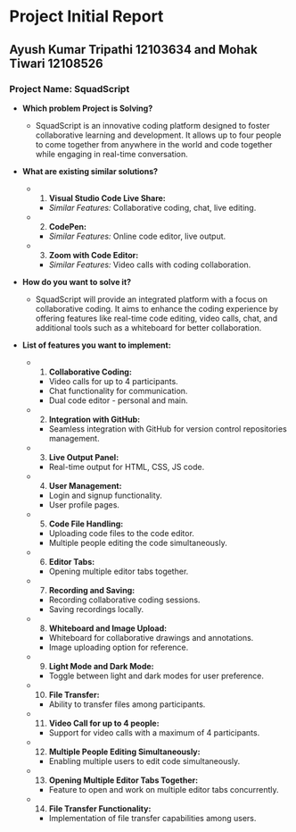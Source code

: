 # Project Initial Report

## Ayush Kumar Tripathi 12103634 and Mohak Tiwari 12108526

### Project Name: SquadScript

- **Which problem Project is Solving?**
  - SquadScript is an innovative coding platform designed to foster collaborative learning and development. It allows up to four people to come together from anywhere in the world and code together while engaging in real-time conversation.

- **What are existing similar solutions?**
  - 1. **Visual Studio Code Live Share:**
    - *Similar Features:* Collaborative coding, chat, live editing.
  - 2. **CodePen:**
    - *Similar Features:* Online code editor, live output.
  - 3. **Zoom with Code Editor:**
    - *Similar Features:* Video calls with coding collaboration.

- **How do you want to solve it?**
  - SquadScript will provide an integrated platform with a focus on collaborative coding. It aims to enhance the coding experience by offering features like real-time code editing, video calls, chat, and additional tools such as a whiteboard for better collaboration.

- **List of features you want to implement:**
  - 1. **Collaborative Coding:**
    - Video calls for up to 4 participants.
    - Chat functionality for communication.
    - Dual code editor - personal and main.
  - 2. **Integration with GitHub:**
    - Seamless integration with GitHub for version control repositories management.
  - 3. **Live Output Panel:**
    - Real-time output for HTML, CSS, JS code.
  - 4. **User Management:**
    - Login and signup functionality.
    - User profile pages.
  - 5. **Code File Handling:**
    - Uploading code files to the code editor.
    - Multiple people editing the code simultaneously.
  - 6. **Editor Tabs:**
    - Opening multiple editor tabs together.
  - 7. **Recording and Saving:**
    - Recording collaborative coding sessions.
    - Saving recordings locally.
  - 8. **Whiteboard and Image Upload:**
    - Whiteboard for collaborative drawings and annotations.
    - Image uploading option for reference.
  - 9. **Light Mode and Dark Mode:**
    - Toggle between light and dark modes for user preference.
  - 10. **File Transfer:**
    - Ability to transfer files among participants.
  - 11. **Video Call for up to 4 people:**
    - Support for video calls with a maximum of 4 participants.
  - 12. **Multiple People Editing Simultaneously:**
    - Enabling multiple users to edit code simultaneously.
  - 13. **Opening Multiple Editor Tabs Together:**
    - Feature to open and work on multiple editor tabs concurrently.
  - 14. **File Transfer Functionality:**
    - Implementation of file transfer capabilities among users.
